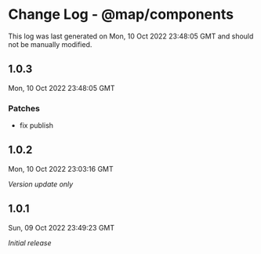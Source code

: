 # Change Log - @map/components

This log was last generated on Mon, 10 Oct 2022 23:48:05 GMT and should not be manually modified.

## 1.0.3
Mon, 10 Oct 2022 23:48:05 GMT

### Patches

- fix publish

## 1.0.2
Mon, 10 Oct 2022 23:03:16 GMT

_Version update only_

## 1.0.1
Sun, 09 Oct 2022 23:49:23 GMT

_Initial release_

